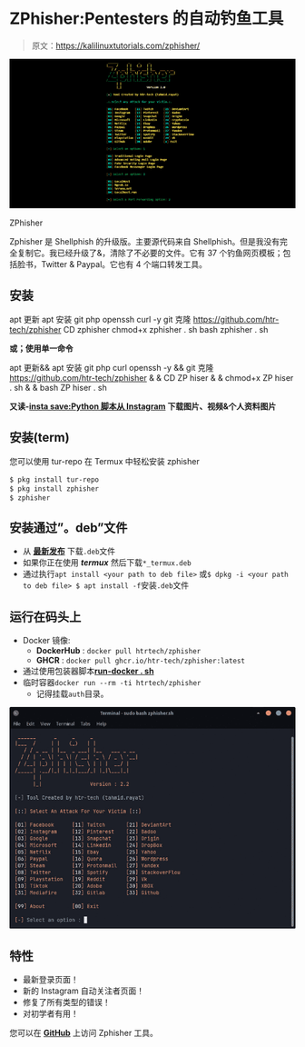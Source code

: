 # ZPhisher:Pentesters 的自动钓鱼工具

> 原文：<https://kalilinuxtutorials.com/zphisher/>

[![ZPhisher : Automated Phishing Tool](img/0f924142793dc429221f24043a554e50.png "ZPhisher : Automated Phishing Tool")](https://1.bp.blogspot.com/--Ta-KPNodAA/Xn8DlMpJyiI/AAAAAAAAFsQ/1uCZds3DlZ0AwdQLRTd0fO-J0NCWrfuLQCLcBGAsYHQ/s1600/Zphier.png)

ZPhisher

Zphisher 是 Shellphish 的升级版。主要源代码来自 Shellphish。但是我没有完全复制它。我已经升级了&，清除了不必要的文件。它有 37 个钓鱼网页模板；包括脸书，Twitter & Paypal。它也有 4 个端口转发工具。

## **安装**

apt 更新
apt 安装 git php openssh curl -y
git 克隆 https://github.com/htr-tech/zphisher
CD zphisher
chmod+x zphisher . sh
bash zphisher . sh

**或；使用单一命令**

apt 更新&& apt 安装 git php curl openssh -y && git 克隆 https://github.com/htr-tech/zphisher & & CD ZP hiser & & chmod+x ZP hiser . sh & & bash ZP hiser . sh

**又读-[insta save:Python 脚本从 Instagram](https://kalilinuxtutorials.com/instasave/) 下载图片、视频&个人资料图片**

## **安装(term)**

您可以使用 tur-repo 在 Termux 中轻松安装 zphisher

```
$ pkg install tur-repo
$ pkg install zphisher
$ zphisher
```

## **安装通过”。deb”文件**

*   从 [**最新发布**](https://github.com/htr-tech/zphisher/releases/latest) 下载`.deb`文件
*   如果你正在使用 ***termux*** 然后下载`*_termux.deb`
*   通过执行`apt install <your path to deb file>` 或`$ dpkg -i <your path to deb file> $ apt install -f`安装`.deb`文件

## **运行在码头上**

*   Docker 镜像:
    *   **DockerHub** : `docker pull htrtech/zphisher`
    *   **GHCR** : `docker pull ghcr.io/htr-tech/zphisher:latest`
*   通过使用包装器脚本[**run-docker . sh**](https://raw.githubusercontent.com/htr-tech/zphisher/master/run-docker.sh)
*   临时容器`docker run --rm -ti htrtech/zphisher`
    *   记得挂载`auth`目录。

![ZPhisher](img/45efb40888c720c2fe6787290df8508e.png)

## **特性**

*   最新登录页面！
*   新的 Instagram 自动关注者页面！
*   修复了所有类型的错误！
*   对初学者有用！

您可以在 **[GitHub](https://github.com/htr-tech/zphisher)** 上访问 Zphisher 工具。